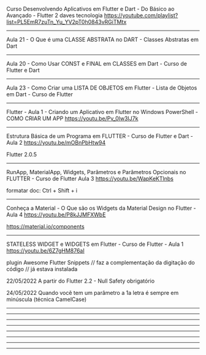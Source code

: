 Curso Desenvolvendo Aplicativos em Flutter e Dart - Do Básico ao Avançado - Flutter 2
daves tecnologia
https://youtube.com/playlist?list=PL5EmR7zuTn_Yu_YV2pT0h0843vRGiTMtx

____________________________________________________________________
Aula 21 - O Que é uma CLASSE ABSTRATA no DART - Classes Abstratas em Dart

____________________________________________________________________
Aula 20 - Como Usar CONST e FINAL em CLASSES em Dart - Curso de Flutter e Dart

____________________________________________________________________
Aula 23 - Como Criar uma LISTA DE OBJETOS em Flutter -  Lista de Objetos em Dart - Curso de Flutter

____________________________________________________________________
Flutter - Aula 1 - Criando um Aplicativo em Flutter no Windows PowerShell - COMO CRIAR UM APP
https://youtu.be/Pv_0lw3IJ7k

____________________________________________________________________
Estrutura Básica de um Programa em FLUTTER - Curso de Flutter e Dart - Aula 2
https://youtu.be/mOBnPbHtw94

Flutter 2.0.5
____________________________________________________________________
RunApp, MaterialApp, Widgets, Parâmetros e Parâmetros Opcionais no FLUTTER - Curso de Flutter Aula 3
https://youtu.be/WapKeKTlnbs

formatar doc: Ctrl + Shift + i
____________________________________________________________________
Conheça a Material - O Que são os Widgets da Material Design no Flutter - Aula 4
https://youtu.be/P8kJJMFXWbE
 
https://material.io/components

____________________________________________________________________
STATELESS WIDGET e WIDGETS em Flutter - Curso de Flutter - Aula 1
https://youtu.be/6Z7gHM876aI

plugin Awesome Flutter Snippets   // faz a complementação da digitação do código
// já estava instalada

22/05/2022
A partir do Flutter 2.2 - Null Safety obrigatório

24/05/2022
Quando vocẽ tem um parâmetro a 1a letra é sempre em minúscula (técnica CamelCase)



____________________________________________________________________
____________________________________________________________________
____________________________________________________________________
____________________________________________________________________
____________________________________________________________________
____________________________________________________________________
____________________________________________________________________
____________________________________________________________________



